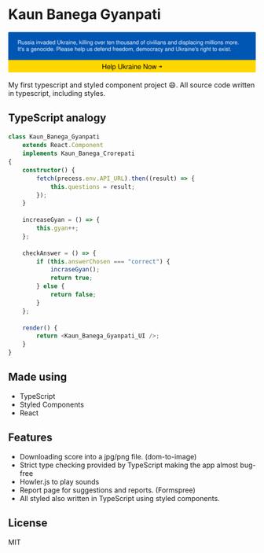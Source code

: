 # Kaun Banega Gyanpati

[![Stand With Ukraine](https://raw.githubusercontent.com/vshymanskyy/StandWithUkraine/main/banner2-direct.svg)](https://vshymanskyy.github.io/StandWithUkraine/)

My first typescript and styled component project 😄. All source code written in typescript, including styles. 


## TypeScript analogy

```ts
class Kaun_Banega_Gyanpati
    extends React.Component
    implements Kaun_Banega_Crorepati
{
    constructor() {
        fetch(precess.env.API_URL).then((result) => {
            this.questions = result;
        });
    }

    increaseGyan = () => {
        this.gyan++;
    };

    checkAnswer = () => {
        if (this.answerChosen === "correct") {
            incraseGyan();
            return true;
        } else {
            return false;
        }
    };

    render() {
        return <Kaun_Banega_Gyanpati_UI />;
    }
}
```

## Made using

- TypeScript
- Styled Components
- React

## Features

- Downloading score into a jpg/png file. (dom-to-image)
- Strict type checking provided by TypeScript making the app almost bug-free
- Howler.js to play sounds
- Report page for suggestions and reports. (Formspree)
- All styled also written in TypeScript using styled components.

## License

MIT
